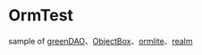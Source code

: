# OrmTest
sample of [greenDAO](http://greenrobot.org/greendao/)、[ObjectBox](http://objectbox.io/documentation/introduction/)、[ormlite](http://ormlite.com/)、[realm](https://realm.io/)
